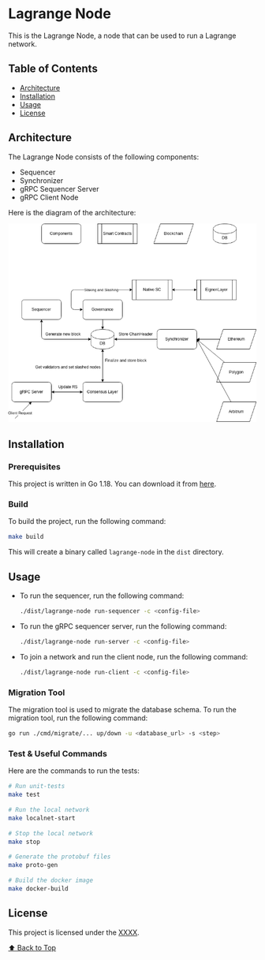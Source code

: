 # Lagrange Node

This is the Lagrange Node, a node that can be used to run a Lagrange network.

## Table of Contents

- [Architecture](#architecture)
- [Installation](#installation)
- [Usage](#usage)
- [License](#license)

## Architecture

The Lagrange Node consists of the following components:
- Sequencer
- Synchronizer
- gRPC Sequencer Server
- gRPC Client Node

Here is the diagram of the architecture:
<p align="center">
  <img src="./docs/highlevelflow.drawio.png"/>
</p>

## Installation

### Prerequisites

This project is written in Go 1.18. You can download it from [here](https://golang.org/dl/).

### Build

To build the project, run the following command:

```bash
make build
```

This will create a binary called `lagrange-node` in the `dist` directory.

## Usage

- To run the sequencer, run the following command:

    ```bash
    ./dist/lagrange-node run-sequencer -c <config-file>
    ```

- To run the gRPC sequencer server, run the following command:

    ```bash
    ./dist/lagrange-node run-server -c <config-file>
    ```

- To join a network and run the client node, run the following command:

    ```bash
    ./dist/lagrange-node run-client -c <config-file>
    ```

### Migration Tool

The migration tool is used to migrate the database schema. To run the migration tool, run the following command:

```bash
go run ./cmd/migrate/... up/down -u <database_url> -s <step>
```

### Test & Useful Commands

Here are the commands to run the tests:

```bash
# Run unit-tests
make test
```

```bash
# Run the local network
make localnet-start
```

```bash
# Stop the local network
make stop
```

```bash
# Generate the protobuf files
make proto-gen
```

```bash
# Build the docker image
make docker-build
```

## License

This project is licensed under the [XXXX](./LICENSE).

[⬆️ Back to Top](#table-of-contents)
